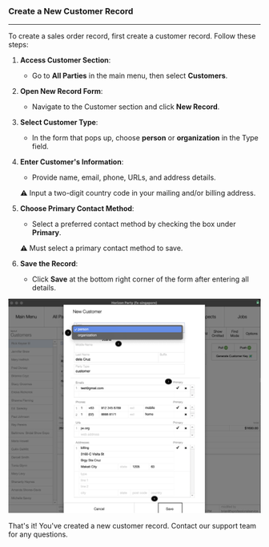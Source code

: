 ### Create a New Customer Record
____________________________________
To create a sales order record, first create a customer record. Follow these steps:

1. **Access Customer Section**:
    
    - Go to **All Parties** in the main menu, then select **Customers**.
2. **Open New Record Form**:
    
    - Navigate to the Customer section and click **New Record**.
3. **Select Customer Type**:
    
    - In the form that pops up, choose **person** or **organization** in the Type field.
4. **Enter Customer's Information**:
    
    - Provide name, email, phone, URLs, and address details.
    
    ⚠️ Input a two-digit country code in your mailing and/or billing address.
    
5. **Choose Primary Contact Method**:
    
    - Select a preferred contact method by checking the box under **Primary**. 
    
    ⚠️ Must select a primary contact method to save.
6. **Save the Record**:
    
    - Click **Save** at the bottom right corner of the form after entering all details.
    
![](https://github.com/Fx-Professional-Services/HorizonDocs/blob/main/assets/7_create_customer_record.png)


That's it! You've created a new customer record. Contact our support team for any questions.